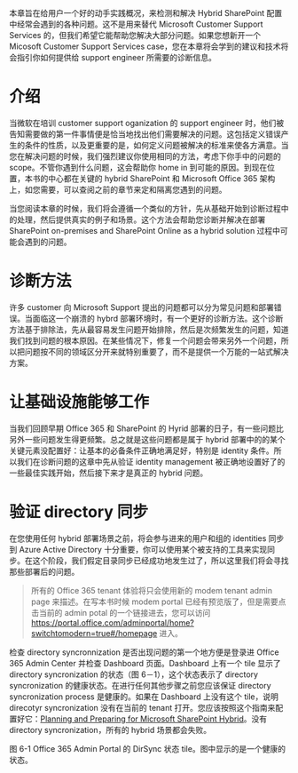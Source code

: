 本章旨在给用户一个好的动手实践概况，来检测和解决 Hybrid SharePoint 配置中经常会遇到的各种问题。这不是用来替代 Microsoft Customer Support Services 的，但我们希望它能帮助您解决大部分问题。如果您想新开一个 Micosoft Customer Support Services case，您在本章将会学到的建议和技术将会指引你如何提供给 support engineer 所需要的诊断信息。

介绍
====
当微软在培训 customer support oganization 的 support engineer 时，他们被告知需要做的第一件事情便是恰当地找出他们需要解决的问题。这包括定义错误产生的条件的性质，以及更重要的是，如何定义问题被解决的标准来使各方满意。当您在解决问题的时候，我们强烈建议你使用相同的方法，考虑下你手中的问题的 scope。不管你遇到什么问题，这会帮助你 home in 到可能的原因。到现在位置，本书的中心都在关键的 hybrid SharePoint 和 Microsoft Office 365 架构上，如您需要，可以查阅之前的章节来定和隔离您遇到的问题。

当您阅读本章的时候，我们将会遵循一个类似的方针，先从基础开始到诊断过程中的处理，然后提供真实的例子和场景。这个方法会帮助您诊断并解决在部署SharePoint on-premises and SharePoint Online as a hybrid solution 过程中可能会遇到的问题。

诊断方法
========
许多 customer 向 Microsoft Support 提出的问题都可以分为常见问题和部署错误。当面临这一个崩溃的 hybrd 部署环境时，有一个更好的诊断方法。这个诊断方法基于排除法，先从最容易发生问题开始排除，然后是次频繁发生的问题，知道我们找到问题的根本原因。在某些情况下，修复一个问题会带来另外一个问题，所以把问题按不同的领域区分开来就特别重要了，而不是提供一个万能的一站式解决方案。

让基础设施能够工作
=================
当我们回顾早期 Office 365 和 SharePoint 的 Hyrid 部署的日子，有一些问题比另外一些问题发生得更频繁。总之就是这些问题都是属于 hybrid 部署中的的某个关键元素没配置好：让基本的必备条件正确地满足好，特别是 identity 条件。所以我们在诊断问题的这章中先从验证 identity management 被正确地设置好了的一些最佳实践开始，然后接下来才是真正的 hybrid 问题。

验证 directory 同步
===================
在您使用任何 hybrid 部署场景之前，将会参与进来的用户和组的 identities 同步到 Azure Active Directory 十分重要，你可以使用某个被支持的工具来实现同步。在这个阶段，我们假定目录同步已经成功地发生过了，所以这里我们将会寻找那些部署后的问题。

> 所有的 Office 365 tenant 体验将只会使用新的 modem tenant admin page 来描述。在写本书时候 modem portal 已经有预览版了，但是需要点击当前的 admin potal 的一个链接进去，您可以访问  https://portal.office.com/adminportal/home?switchtomodern=true#/homepage 进入。

检查 directory syncronnization 是否出现问题的第一个地方便是登录进 Office 365 Admin Center 并检查 Dashboard 页面。Dashboard 上有一个 tile 显示了 directory syncronization 的状态（图 6－1），这个状态表示了 directory syncronization 的健康状态。在进行任何其他步骤之前您应该保证 directory syncronization process 是健康的。如果在 Dashboard 上没有这个 tile，说明 direcotyr syncronization 没有在当前的 tenant 打开。您应该按照这个指南来配置好它：[Planning and Preparing for Microsoft SharePoint Hybrid](https://blogs.msdn.microsoft.com/microsoft_press/2016/04/26/free-ebook-planning-and-preparing-for-microsoft-sharepoint-hybrid/)。没有 directory syncronization，所有的 hybrid 场景都会失败。

图 6-1 Office 365 Admin Portal 的 DirSync 状态 tile。图中显示的是一个健康的状态。
